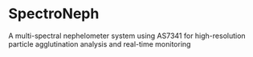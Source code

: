 # SpectroNeph
A multi-spectral nephelometer system using AS7341 for high-resolution particle agglutination analysis and real-time monitoring
